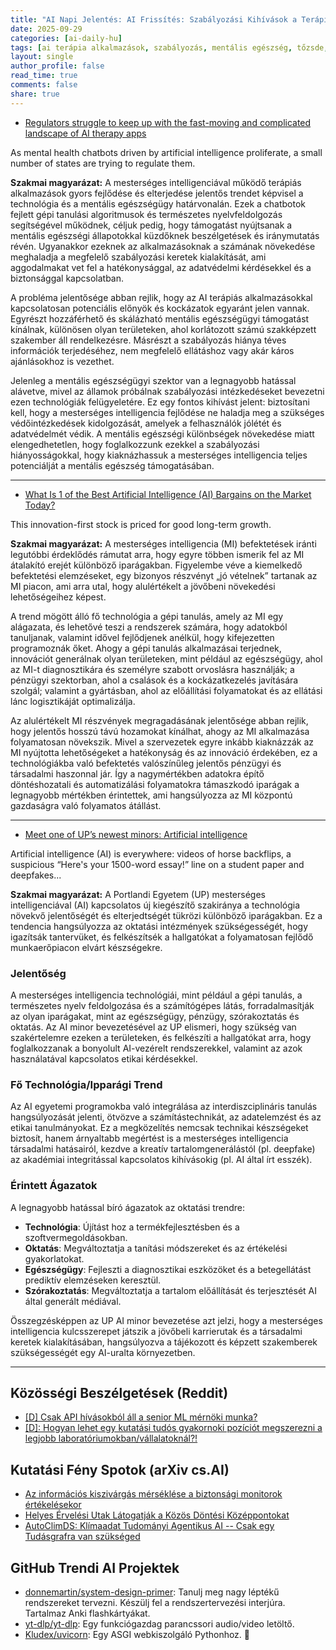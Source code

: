 ```yaml
---
title: "AI Napi Jelentés: AI Frissítés: Szabályozási Kihívások a Terápiás Alkalmazásokban, Befektetési Lehetőségek és Új AI Akadémiai Kisegítő Szakok (2025-09-29)"
date: 2025-09-29
categories: [ai-daily-hu]
tags: [ai terápia alkalmazások, szabályozás, mentális egészség, tőzsde, ai oktatás, akadémiai kiskorúak, innováció]
layout: single
author_profile: false
read_time: true
comments: false
share: true
---
```

- [Regulators struggle to keep up with the fast-moving and complicated landscape of AI therapy apps](https://abcnews.go.com/US/wireStory/regulators-struggle-fast-moving-complicated-landscape-ai-therapy-126028932)

As mental health chatbots driven by artificial intelligence proliferate, a small number of states are trying to regulate them.

**Szakmai magyarázat:**
A mesterséges intelligenciával működő terápiás alkalmazások gyors fejlődése és elterjedése jelentős trendet képvisel a technológia és a mentális egészségügy határvonalán. Ezek a chatbotok fejlett gépi tanulási algoritmusok és természetes nyelvfeldolgozás segítségével működnek, céljuk pedig, hogy támogatást nyújtsanak a mentális egészségi állapotokkal küzdőknek beszélgetések és iránymutatás révén. Ugyanakkor ezeknek az alkalmazásoknak a számának növekedése meghaladja a megfelelő szabályozási keretek kialakítását, ami aggodalmakat vet fel a hatékonysággal, az adatvédelmi kérdésekkel és a biztonsággal kapcsolatban.

A probléma jelentősége abban rejlik, hogy az AI terápiás alkalmazásokkal kapcsolatosan potenciális előnyök és kockázatok egyaránt jelen vannak. Egyrészt hozzáférhető és skálázható mentális egészségügyi támogatást kínálnak, különösen olyan területeken, ahol korlátozott számú szakképzett szakember áll rendelkezésre. Másrészt a szabályozás hiánya téves információk terjedéséhez, nem megfelelő ellátáshoz vagy akár káros ajánlásokhoz is vezethet.

Jelenleg a mentális egészségügyi szektor van a legnagyobb hatással alávetve, mivel az államok próbálnak szabályozási intézkedéseket bevezetni ezen technológiák felügyeletére. Ez egy fontos kihívást jelent: biztosítani kell, hogy a mesterséges intelligencia fejlődése ne haladja meg a szükséges védőintézkedések kidolgozását, amelyek a felhasználók jólétét és adatvédelmét védik. A mentális egészségi különbségek növekedése miatt elengedhetetlen, hogy foglalkozzunk ezekkel a szabályozási hiányosságokkal, hogy kiaknázhassuk a mesterséges intelligencia teljes potenciálját a mentális egészség támogatásában.

---
- [What Is 1 of the Best Artificial Intelligence (AI) Bargains on the Market Today?](https://www.fool.com/investing/2025/09/28/what-is-1-of-the-best-artificial-intelligence-ai-b/)

This innovation-first stock is priced for good long-term growth.

**Szakmai magyarázat:**
A mesterséges intelligencia (MI) befektetések iránti legutóbbi érdeklődés rámutat arra, hogy egyre többen ismerik fel az MI átalakító erejét különböző iparágakban. Figyelembe véve a kiemelkedő befektetési elemzéseket, egy bizonyos részvényt „jó vételnek” tartanak az MI piacon, ami arra utal, hogy alulértékelt a jövőbeni növekedési lehetőségeihez képest.

A trend mögött álló fő technológia a gépi tanulás, amely az MI egy alágazata, és lehetővé teszi a rendszerek számára, hogy adatokból tanuljanak, valamint idővel fejlődjenek anélkül, hogy kifejezetten programoznák őket. Ahogy a gépi tanulás alkalmazásai terjednek, innovációt generálnak olyan területeken, mint például az egészségügy, ahol az MI-t diagnosztikára és személyre szabott orvoslásra használják; a pénzügyi szektorban, ahol a csalások és a kockázatkezelés javítására szolgál; valamint a gyártásban, ahol az előállítási folyamatokat és az ellátási lánc logisztikáját optimalizálja.

Az alulértékelt MI részvények megragadásának jelentősége abban rejlik, hogy jelentős hosszú távú hozamokat kínálhat, ahogy az MI alkalmazása folyamatosan növekszik. Mivel a szervezetek egyre inkább kiaknázzák az MI nyújtotta lehetőségeket a hatékonyság és az innováció érdekében, ez a technológiákba való befektetés valószínűleg jelentős pénzügyi és társadalmi haszonnal jár. Így a nagymértékben adatokra építő döntéshozatali és automatizálási folyamatokra támaszkodó iparágak a legnagyobb mértékben érintettek, ami hangsúlyozza az MI központú gazdaságra való folyamatos átállást.

---
- [Meet one of UP’s newest minors: Artificial intelligence](https://www.upbeacon.com/article/2025/09/meet-one-of-ups-newest-minors-artificial-intelligence)

Artificial intelligence (AI) is everywhere: videos of horse backflips, a suspicious “Here's your 1500-word essay!” line on a student paper and deepfakes...

**Szakmai magyarázat:**
A Portlandi Egyetem (UP) mesterséges intelligenciával (AI) kapcsolatos új kiegészítő szakiránya a technológia növekvő jelentőségét és elterjedtségét tükrözi különböző iparágakban. Ez a tendencia hangsúlyozza az oktatási intézmények szükségességét, hogy igazítsák tantervüket, és felkészítsék a hallgatókat a folyamatosan fejlődő munkaerőpiacon elvárt készségekre.

### Jelentőség
A mesterséges intelligencia technológiái, mint például a gépi tanulás, a természetes nyelv feldolgozása és a számítógépes látás, forradalmasítják az olyan iparágakat, mint az egészségügy, pénzügy, szórakoztatás és oktatás. Az AI minor bevezetésével az UP elismeri, hogy szükség van szakértelemre ezeken a területeken, és felkészíti a hallgatókat arra, hogy foglalkozzanak a bonyolult AI-vezérelt rendszerekkel, valamint az azok használatával kapcsolatos etikai kérdésekkel.

### Fő Technológia/Ipparági Trend
Az AI egyetemi programokba való integrálása az interdiszciplináris tanulás hangsúlyozását jelenti, ötvözve a számítástechnikát, az adatelemzést és az etikai tanulmányokat. Ez a megközelítés nemcsak technikai készségeket biztosít, hanem árnyaltabb megértést is a mesterséges intelligencia társadalmi hatásairól, kezdve a kreatív tartalomgenerálástól (pl. deepfake) az akadémiai integritással kapcsolatos kihívásokig (pl. AI által írt esszék).

### Érintett Ágazatok
A legnagyobb hatással bíró ágazatok az oktatási trendre:
- **Technológia**: Újítást hoz a termékfejlesztésben és a szoftvermegoldásokban.
- **Oktatás**: Megváltoztatja a tanítási módszereket és az értékelési gyakorlatokat.
- **Egészségügy**: Fejleszti a diagnosztikai eszközöket és a betegellátást prediktív elemzéseken keresztül.
- **Szórakoztatás**: Megváltoztatja a tartalom előállítását és terjesztését AI által generált médiával.

Összegzésképpen az UP AI minor bevezetése azt jelzi, hogy a mesterséges intelligencia kulcsszerepet játszik a jövőbeli karrierutak és a társadalmi keretek kialakításában, hangsúlyozva a tájékozott és képzett szakemberek szükségességét egy AI-uralta környezetben.

---
## Közösségi Beszélgetések (Reddit)
- [[D] Csak API hívásokból áll a senior ML mérnöki munka?](https://www.reddit.com/r/MachineLearning/comments/1npdfh1/d_is_senior_ml_engineering_just_api_calls_now/)
- [[D]: Hogyan lehet egy kutatási tudós gyakornoki pozíciót megszerezni a legjobb laboratóriumokban/vállalatoknál?!](https://www.reddit.com/r/MachineLearning/comments/1nomagf/d_how_do_you_actually_land_a_research_scientist/)

## Kutatási Fény Spotok (arXiv cs.AI)
- [Az információs kiszivárgás mérséklése a biztonsági monitorok értékelésekor](https://arxiv.org/abs/2509.21344)
- [Helyes Érvelési Utak Látogatják a Közös Döntési Középpontokat](https://arxiv.org/abs/2509.21549)
- [AutoClimDS: Klímaadat Tudományi Agentikus AI -- Csak egy Tudásgrafra van szükséged](https://arxiv.org/abs/2509.21553)

## GitHub Trendi AI Projektek
- [donnemartin/system-design-primer](donnemartin/system-design-primer): Tanulj meg nagy léptékű rendszereket tervezni. Készülj fel a rendszertervezési interjúra. Tartalmaz Anki flashkártyákat.
- [yt-dlp/yt-dlp](yt-dlp/yt-dlp): Egy funkciógazdag parancssori audio/video letöltő.
- [Kludex/uvicorn](Kludex/uvicorn): Egy ASGI webkiszolgáló Pythonhoz. 🦄